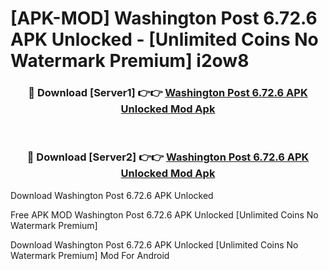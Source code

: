 # [APK-MOD] Washington Post 6.72.6 APK Unlocked - [Unlimited Coins No Watermark Premium] i2ow8



<div align="center">
<h3>🔴 Download [Server1] 👉👉 <a href="https://momento.my/?title=Washington_Post_6.72.6_APK_Unlocked">Washington Post 6.72.6 APK Unlocked Mod Apk</a></h3><br>

<h3>🔴 Download [Server2] 👉👉 <a href="https://momento.my/?title=Washington_Post_6.72.6_APK_Unlocked">Washington Post 6.72.6 APK Unlocked Mod Apk</a></h3>
</div>



Download Washington Post 6.72.6 APK Unlocked 

Free APK MOD Washington Post 6.72.6 APK Unlocked [Unlimited Coins No Watermark Premium]

Download Washington Post 6.72.6 APK Unlocked [Unlimited Coins No Watermark Premium] Mod For Android
